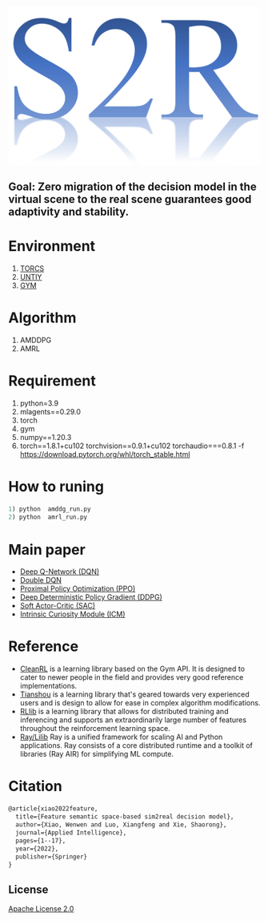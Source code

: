 <img src="./algorithm/s2rlog/log.png" align="middle" width="2000"/>

## **Goal: Zero migration of the decision model in the virtual scene to the real scene guarantees good adaptivity and stability.**

# Environment
1)   [TORCS](https://github.com/ugo-nama-kun/gym_torcs)
2)   [UNTIY](https://github.com/Unity-Technologies/ml-agents)
3)   [GYM](https://github.com/openai/gym)


# Algorithm
1) AMDDPG
2) AMRL

# Requirement
1) python=3.9
2) mlagents==0.29.0
3) torch 
4) gym 
5) numpy==1.20.3
6) torch==1.8.1+cu102 torchvision==0.9.1+cu102 torchaudio===0.8.1 -f https://download.pytorch.org/whl/torch_stable.html

# How to runing
```python
1) python  amddg_run.py 
2) python  amrl_run.py

```
# Main paper
* [Deep Q-Network (DQN)](https://storage.googleapis.com/deepmind-media/dqn/DQNNaturePaper.pdf)
* [Double DQN](https://arxiv.org/pdf/1509.06461.pdf)
* [Proximal Policy Optimization (PPO)](https://arxiv.org/pdf/1707.06347.pdf)
* [Deep Deterministic Policy Gradient (DDPG)](https://arxiv.org/pdf/1509.02971.pdf)
* [Soft Actor-Critic (SAC)](https://arxiv.org/pdf/1812.05905.pdf)
* [Intrinsic Curiosity Module (ICM)](https://arxiv.org/pdf/1705.05363.pdf)


# Reference
* [CleanRL](https://github.com/vwxyzjn/cleanrl) is a learning library based on the Gym API. It is designed to cater to newer people in the field and provides very good reference implementations.
* [Tianshou](https://github.com/thu-ml/tianshou) is a learning library that's geared towards very experienced users and is design to allow for ease in complex algorithm modifications.
* [RLlib](https://docs.ray.io/en/latest/rllib/index.html) is a learning library that allows for distributed training and inferencing and supports an extraordinarily large number of features throughout the reinforcement learning space.
* [Ray/Lilib](https://github.com/ray-project/ray/tree/master/rllib/) Ray is a unified framework for scaling AI and Python applications. Ray consists of a core distributed runtime and a toolkit of libraries (Ray AIR) for simplifying ML compute.

# Citation

```
@article{xiao2022feature,
  title={Feature semantic space-based sim2real decision model},
  author={Xiao, Wenwen and Luo, Xiangfeng and Xie, Shaorong},
  journal={Applied Intelligence},
  pages={1--17},
  year={2022},
  publisher={Springer}
}
```

## License
[Apache License 2.0](LICENSE.md)


